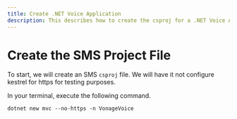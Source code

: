 ```yaml
---
title: Create .NET Voice Application
description: This describes how to create the csproj for a .NET Voice Application.
---
```


# Create the SMS Project File

To start, we will create an SMS `csproj` file. We will have it not configure kestrel for https for testing purposes.

In your terminal, execute the following command.

```shell
dotnet new mvc --no-https -n VonageVoice
```
